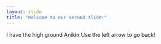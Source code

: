```yaml
---
layout: slide
title: "Welcome to our second slide!"
---
```

I have the high ground Anikin
Use the left arrow to go back!
